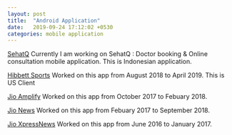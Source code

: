```yaml
---
layout: post
title:  "Android Application"
date:   2019-09-24 17:12:02 +0530
categories: mobile application
---
```


[SehatQ](https://play.google.com/store/apps/details?id=com.she.sehatq&hl=en_IN)
Currently I am working on SehatQ : Doctor booking & Online consultation mobile application.
This is Indonesian application.

[Hibbett Sports](https://play.google.com/store/apps/details?id=com.hibbett.android&hl=en_IN)
Worked on this app from August 2018 to April 2019. This is US Client

[Jio Amplify](https://play.google.com/store/apps/details?id=com.jio.media.apps.jioamplify&hl=en)
Worked on this app from October 2017 to Febuary 2018.

[Jio News](https://play.google.com/store/apps/details?id=com.jio.jionews&hl=en)
Worked on this app from Febuary 2017 to September 2018.

[Jio XpressNews](https://play.google.com/store/apps/details?id=com.jio.media.jioxpressnews&hl=en)
Worked on this app from June 2016 to January 2017.





